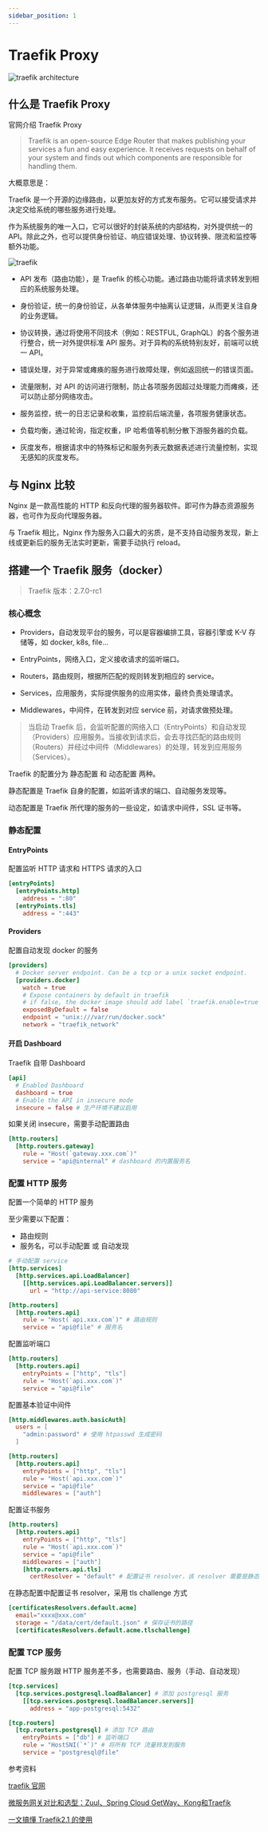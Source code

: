 ```yaml
---
sidebar_position: 1
---
```

    
# Traefik Proxy

![traefik architecture](./assets/traefik-architecture.png)

## 什么是 Traefik Proxy

官网介绍 Traefik Proxy

> Traefik is an open-source Edge Router that makes publishing your services a fun and easy experience. It receives requests on behalf of your system and finds out which components are responsible for handling them.

大概意思是：

Traefik 是一个开源的边缘路由，以更加友好的方式发布服务。它可以接受请求并决定交给系统的哪些服务进行处理。

作为系统服务的唯一入口，它可以很好的封装系统的内部结构，对外提供统一的 API。除此之外，也可以提供身份验证、响应错误处理、协议转换、限流和监控等额外功能。

![traefik](./assets/traefik.png)

- API 发布（路由功能），是 Traefik 的核心功能。通过路由功能将请求转发到相应的系统服务处理。

- 身份验证，统一的身份验证，从各单体服务中抽离认证逻辑，从而更关注自身的业务逻辑。

- 协议转换，通过将使用不同技术（例如：RESTFUL, GraphQL）的各个服务进行整合，统一对外提供标准 API 服务。对于异构的系统特别友好，前端可以统一 API。

- 错误处理，对于异常或瘫痪的服务进行故障处理，例如返回统一的错误页面。

- 流量限制，对 API 的访问进行限制，防止各项服务因超过处理能力而瘫痪，还可以防止部分网络攻击。

- 服务监控，统一的日志记录和收集，监控前后端流量，各项服务健康状态。

- 负载均衡，通过轮询，指定权重，IP 哈希值等机制分散下游服务器的负载。

- 灰度发布，根据请求中的特殊标记和服务列表元数据表述进行流量控制，实现无感知的灰度发布。

## 与 Nginx 比较

Nginx 是一款高性能的 HTTP 和反向代理的服务器软件。即可作为静态资源服务器，也可作为反向代理服务器。

与 Traefik 相比，Nginx 作为服务入口最大的劣质，是不支持自动服务发现，新上线或更新后的服务无法实时更新，需要手动执行 reload。

## 搭建一个 Traefik 服务（docker）

> Traefik 版本：2.7.0-rc1

### 核心概念

- Providers，自动发现平台的服务，可以是容器编排工具，容器引擎或 K-V 存储等，如 docker, k8s, file...

- EntryPoints，网络入口，定义接收请求的监听端口。

- Routers，路由规则，根据所匹配的规则转发到相应的 service。

- Services，应用服务，实际提供服务的应用实体，最终负责处理请求。

- Middlewares，中间件，在转发到对应 service 前，对请求做预处理。

> 当启动 Traefik 后，会监听配置的网络入口（EntryPoints）和自动发现（Providers）应用服务。当接收到请求后，会去寻找匹配的路由规则（Routers）并经过中间件（Middlewares）的处理，转发到应用服务（Services）。

Traefik 的配置分为 静态配置 和 动态配置 两种。

静态配置是 Traefik 自身的配置，如监听请求的端口、自动服务发现等。

动态配置是 Traefik 所代理的服务的一些设定，如请求中间件，SSL 证书等。

### 静态配置

#### EntryPoints

配置监听 HTTP 请求和 HTTPS 请求的入口

```toml
[entryPoints]
  [entryPoints.http]
    address = ":80"
  [entryPoints.tls]
    address = ":443"
```

#### Providers

配置自动发现 docker 的服务

```toml
[providers]
  # Docker server endpoint. Can be a tcp or a unix socket endpoint.
  [providers.docker]
    watch = true
    # Expose containers by default in traefik
    # if false, the docker image should add label `traefik.enable=true` to be found
    exposedByDefault = false
    endpoint = "unix:///var/run/docker.sock"
    network = "traefik_network"
```

#### 开启 Dashboard

Traefik 自带 Dashboard

```toml
[api]
  # Enabled Dashboard
  dashboard = true
  # Enable the API in insecure mode
  insecure = false # 生产环境不建议启用
```

如果关闭 insecure，需要手动配置路由

```toml
[http.routers]
  [http.routers.gateway]
    rule = "Host(`gateway.xxx.com`)"
    service = "api@internal" # dashboard 的内置服务名
```

### 配置 HTTP 服务

配置一个简单的 HTTP 服务

至少需要以下配置：

- 路由规则
- 服务名，可以手动配置 或 自动发现

```toml
# 手动配置 service
[http.services]
  [http.services.api.LoadBalancer]
    [[http.services.api.LoadBalancer.servers]]
      url = "http://api-service:8080"

[http.routers]
  [http.routers.api]
    rule = "Host(`api.xxx.com`)" # 路由规则
    service = "api@file" # 服务名 
```

配置监听端口

```toml
[http.routers]
  [http.routers.api]
    entryPoints = ["http", "tls"]
    rule = "Host(`api.xxx.com`)"
    service = "api@file"
```

配置基本验证中间件

```toml
[http.middlewares.auth.basicAuth]
  users = [
    "admin:password" # 使用 htpasswd 生成密码
  ]

[http.routers]
  [http.routers.api]
    entryPoints = ["http", "tls"]
    rule = "Host(`api.xxx.com`)"
    service = "api@file"
    middlewares = ["auth"]
```

配置证书服务

```toml
[http.routers]
  [http.routers.api]
    entryPoints = ["http", "tls"]
    rule = "Host(`api.xxx.com`)"
    service = "api@file"
    middlewares = ["auth"]
    [http.routers.api.tls]
      certResolver = "default" # 配置证书 resolver，该 resolver 需要是静态配置中已配置
```

在静态配置中配置证书 resolver，采用 tls challenge 方式

```toml
[certificatesResolvers.default.acme]
  email="xxxx@xxx.com"
  storage = "/data/cert/default.json" # 保存证书的路径
  [certificatesResolvers.default.acme.tlschallenge]
```

### 配置 TCP 服务

配置 TCP 服务跟 HTTP 服务差不多，也需要路由、服务（手动、自动发现）

```toml
[tcp.services]
  [tcp.services.postgresql.loadBalancer] # 添加 postgresql 服务
    [[tcp.services.postgresql.loadBalancer.servers]]
      address = "app-postgresql:5432"

[tcp.routers]
  [tcp.routers.postgresql] # 添加 TCP 路由
    entryPoints = ["db"] # 监听端口
    rule = "HostSNI(`*`)" # 将所有 TCP 流量转发到服务
    service = "postgresql@file"
```

参考资料

[traefik 官网](https://doc.traefik.io/traefik/)

[微服务网关对比和选型：Zuul、Spring Cloud GetWay、Kong和Traefik](https://juejin.cn/post/7063244165538119710)

[一文搞懂 Traefik2.1 的使用](https://www.qikqiak.com/post/traefik-2.1-101/)

      